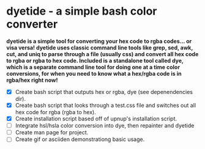 # dyetide - a simple bash color converter

__dyetide is a simple tool for converting your hex code to rgba codes... or visa
versa! dyetide uses classic command line tools like grep, sed, awk, cut, and
uniq to parse through a file (usually css) and convert all hex code to rgba or
rgba to hex code. Included is a standalone tool called dye, which is a separate
command line tool for doing one at a time color conversions, for when you need
to know what a hex/rgba code is in rgba/hex right now!__

- [x] Create bash script that outputs hex or rgba, dye (see depenendencies dir).
- [x] Create bash script that looks through a test.css file and switches out all hex code for rgba (rgba to hex).
- [x] Create installation script based off of upnup's installation script.
- [ ] Integrate hsl/hsla color conversion into dye, then repainter and dyetide
- [ ] Create man page for project.
- [ ] Create gif or asciiden demonstrationg basic usage.
